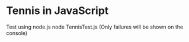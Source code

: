 # Tennis in JavaScript

Test using node.js
  node TennisTest.js
(Only failures will be shown on the console)
